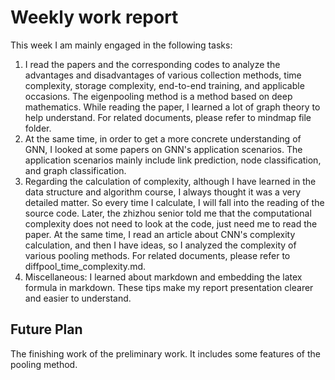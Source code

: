 Weekly work report
==================

This week I am mainly engaged in the following tasks:

1.  I read the papers and the corresponding codes to analyze the advantages and disadvantages of various collection methods, time complexity, storage complexity, end-to-end training, and applicable occasions. The eigenpooling method is a method based on deep mathematics. While reading the paper, I learned a lot of graph theory to help understand. For related documents, please refer to mindmap file folder.
2.  At the same time, in order to get a more concrete understanding of GNN, I looked at some papers on GNN's application scenarios. The application scenarios mainly include link prediction, node  classification, and graph classification.
3.  Regarding the calculation of complexity, although I have learned in the data structure and algorithm course, I always thought it was a very detailed matter. So every time I calculate, I will fall into the reading of the source code. Later, the zhizhou senior told me that the computational complexity does not need to look at the code, just need me to read the paper. At the same time, I read an article about CNN's complexity calculation, and then I have ideas, so I analyzed the complexity of various pooling methods. For related documents, please refer to diffpool_time_complexity.md.
4.  Miscellaneous: I learned about markdown and embedding the latex formula in markdown. These tips make my report presentation clearer and easier to understand.

Future Plan
-----------

The finishing work of the preliminary work. It includes some features of the pooling method.
